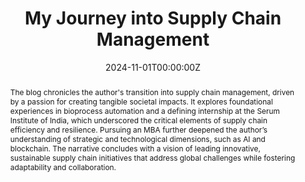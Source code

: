 ---
title: 'My Journey into Supply Chain Management'

# Authors
# If you created a profile for a user (e.g. the default `admin` user), write the username (folder name) here
# and it will be replaced with their full name and linked to their profile.
authors:
  - admin

# Author notes (optional)
# author_notes:
#   - 'Equal contribution'
#   - 'Equal contribution'

date: '2024-11-01T00:00:00Z'
doi: ''

# Schedule page publish date (NOT publication's date).
# publishDate: '2017-01-01T00:00:00Z'
publishDate: ''

# Publication type.
# Accepts a single type but formatted as a YAML list (for Hugo requirements).
# Enter a publication type from the CSL standard.
publication_types: ['post-weblog']

abstract: The blog chronicles the author's transition into supply chain management, driven by a passion for creating tangible societal impacts. It explores foundational experiences in bioprocess automation and a defining internship at the Serum Institute of India, which underscored the critical elements of supply chain efficiency and resilience. Pursuing an MBA further deepened the author’s understanding of strategic and technological dimensions, such as AI and blockchain. The narrative concludes with a vision of leading innovative, sustainable supply chain initiatives that address global challenges while fostering adaptability and collaboration.

# Summary. An optional shortened abstract.
summary: A journey into supply chain management, emphasizing resilience, efficiency, collaboration, and sustainable, technology-driven innovation.

tags:
  - Supply Chain Management
  - Resilience and Efficiency
  - Technological Innovation in Supply Chains
  - Sustainability in Operations
  - Collaboration in Supply Chains

# Display this page in the Featured widget?
featured: true

# Custom links (uncomment lines below)
# links:
# - name: Custom Link
#   url: http://example.org

url_pdf: ''
url_code: ''
url_dataset: ''
url_poster: ''
url_project: ''
url_slides: ''
url_source: ''
url_video: ''

# Featured image
# To use, add an image named `featured.jpg/png` to your page's folder.
image:
  caption: 'Image credit: [**Unsplash**](https://unsplash.com/photos/pLCdAaMFLTE)'
  focal_point: ''
  preview_only: false
---